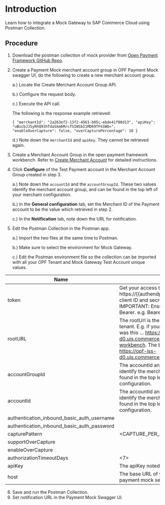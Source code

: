 # Introduction
Learn how to integrate a Mock Gateway to SAP Commerce Cloud using Postman Collection.

## Procedure
1.	Download the postman collection of mock provider from [Open Payment Framework GitHub Repo](https://github.com/opf-postman/commerce-cloud-open-payment-integration/tree/main/postman/paymentmock/Full%20Page).
   
2.	Create a Payment Mock merchant account group in OPF Payment Mock swagger UI, do the following to create a new merchant account group.
   
    a.) Locate the Create Merchant Account Group API.
   
    b.) Configure the request body.
   
    c.) Execute the API call.
  	
   	The following is the response example retrieved:
  	
  	``{
  "merchantId": "2a263ef2-13f2-4561-b05c-ebde41f08d13",
  "apiKey": "uBucbJJSyRhQ93hTdaSkm6M/cfSIWSbI1MD69fFkSWQ=",
  "enableOverCapture": false,
  "overCapturePercentage": 10
  }
``
  	
    d.) Note down the ``merchantId`` and ``apiKey``. They cannot be retrieved again.

3. Create a Merchant Account Group in the open payment framework workbench. Refer to [Create Merchant Account](https://help.sap.com/docs/SAP_COMMERCE_CLOUD_PUBLIC_CLOUD/0996ba68e5794b8ab51db8d25d4c9f8a/20a64f954df1425391757759011e7e6b.html)  for detailed instructions.
4. Click **Configure** of the Test Payment account in the Merchant Account Group created in step 3.

   a.) Note down the ``accountId`` and the ``accountGroupId``. These two values identify the merchant account group, and can be found in the top left of your merchant configuration.
   
   b.) In the **General configuration** tab, set the Merchant ID of the Payment account to be the value which retrieved in step 2.

   c.) In the **Notification** tab, note down the URL for notification.
   
6. Edit the Postman Collection in the Postman app.

   a.) Import the two files at the same time to Postman.

   b.) Make sure to select the environment for Mock Gateway.

   c.) Edit the Postman environment file so the collection can be imported with all your OPF Tenant and Mock Gateway Test Account unique values.
   
| Name                                                                                 | Description                                                  
| ------------------------------------------------------------------------------------ | ------------------------------------------------------------------ |
| token                                                                                | Get your access token using the auth endpoint https://{{authendpoint}}/oauth2/token and client ID and secret obtained from BTP Cockpit. IMPORTANT: Ensure the value is prefixed with Bearer. e.g. Bearer {{token}}.  |                  
| rootURL                                                                              | The rootUrl is the BASE URL of your OPF tenant.  E.g. if your workbench/OPF cockpit url was this … https://opf-iss-d0.uis.commerce.stage.context.cloud.sap/opf-workbench. The base Url would be: https://opf-iss-d0.uis.commerce.stage.context.cloud.sap.|                  
| accountGroupId                                                                       | The accountId and accountGroupId values identify the merchant account group can be found in the top left of your merchant configuration.|                  
| accountId                                                                            | The accountId and accountGroupId values identify the merchant account group can be found in the top left of your merchant configuration.|                                                                          
| authentication_inbound_basic_auth_username                                           | <username>|                  
| authentication_inbound_basic_auth_password                                           | <password>|                  
| capturePattern                                                                       | <CAPTURE_PER_SHIPMENT>|                  
| supportOverCapture                                                                   | <True>|                  
| enableOverCapture                                                                    | <True>|                  
| authorizationTimeoutDays                                                             | <7>   |                  
| apiKey                                                                               | The apiKey noted down in step 2.|                  
| host                                                                                 | The base URL of your tenant account in OPF payment mock service.|                  
              
8. Save and run the Postman Collection.
9. Set notification URL in the Payment Mock Swagger UI.






      





